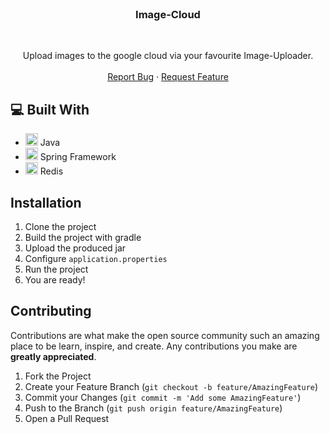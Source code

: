 <br />
<p align="center">
<h3 align="center">Image-Cloud</h3>
<br>
  <p align="center">
    Upload images to the google cloud via your favourite Image-Uploader.
    <br />
    <br />
    <a href="https://github.com/LukasRingel/Imagecloud/issues">Report Bug</a>
    ·
    <a href="https://github.com/LukasRingel/Imagecloud/issues">Request Feature</a>
  </p>

## 💻 Built With

* []() <img src="https://www.vectorlogo.zone/logos/java/java-icon.svg" alt="java" width="20" height="20"/> Java
* []() <img src="https://www.vectorlogo.zone/logos/springio/springio-icon.svg" alt="spring" width="20" height="20"/> Spring Framework
* []() <img src="https://www.vectorlogo.zone/logos/redis/redis-ar21.svg" alt="redis" width="20" height="20"/> Redis

## Installation

1. Clone the project
2. Build the project with gradle
3. Upload the produced jar
4. Configure `application.properties`
5. Run the project
6. You are ready!


## Contributing

Contributions are what make the open source community such an amazing place to be learn, inspire, and create. Any
contributions you make are **greatly appreciated**.

1. Fork the Project
2. Create your Feature Branch (`git checkout -b feature/AmazingFeature`)
3. Commit your Changes (`git commit -m 'Add some AmazingFeature'`)
4. Push to the Branch (`git push origin feature/AmazingFeature`)
5. Open a Pull Request